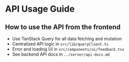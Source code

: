 # API Usage Guide

## How to use the API from the frontend
- Use TanStack Query for all data fetching and mutation
- Centralized API logic in `src/lib/queryClient.ts`
- Error and loading UI in `src/components/ui/feedback.tsx`
- See backend API docs in `../server/api-docs.md`
